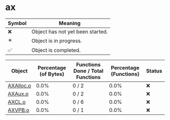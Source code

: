 # ax
| Symbol | Meaning 
| ------------- | ------------- 
| :x: | Object has not yet been started. 
| :eight_pointed_black_star: | Object is in progress. 
| :white_check_mark: | Object is completed. 


| Object | Percentage (of Bytes) | Functions Done / Total Functions | Percentage (Functions) | Status 
| ------------- | ------------- | ------------- | ------------- | ------------- 
| [AXAlloc.o](https://github.com/shibbo/Petari/blob/master/docs/lib/RVL_SDK/ax/AXAlloc.md) | 0.0% | 0 / 2 | 0.0% | :x: 
| [AXAux.o](https://github.com/shibbo/Petari/blob/master/docs/lib/RVL_SDK/ax/AXAux.md) | 0.0% | 0 / 2 | 0.0% | :x: 
| [AXCL.o](https://github.com/shibbo/Petari/blob/master/docs/lib/RVL_SDK/ax/AXCL.md) | 0.0% | 0 / 6 | 0.0% | :x: 
| [AXVPB.o](https://github.com/shibbo/Petari/blob/master/docs/lib/RVL_SDK/ax/AXVPB.md) | 0.0% | 0 / 1 | 0.0% | :x: 

